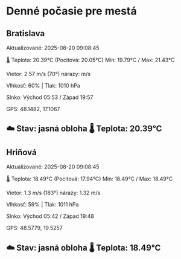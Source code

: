 ﻿# Denné počasie pre mestá

## Bratislava
Aktualizované: 2025-08-20 09:08:45

🌡️ Teplota: 20.39°C 
(Pocitová: 20.05°C)
Min: 19.79°C / Max: 21.43°C

Vietor: 2.57 m/s    (70°) 
nárazy:  m/s

Vlhkosť: 60% | Tlak: 1010 hPa

Slnko: Východ 05:53 / Západ 19:57

GPS: 48.1482, 17.1067

☁️ Stav: jasná obloha        🌡️ Teplota: 20.39°C
---

## Hriňová
Aktualizované: 2025-08-20 09:08:45

🌡️ Teplota: 18.49°C 
(Pocitová: 17.94°C)
Min: 18.49°C / Max: 18.49°C

Vietor: 1.3 m/s (183°)
nárazy: 1.32 m/s

Vlhkosť: 59% | Tlak: 1011 hPa

Slnko: Východ 05:42 / Západ 19:48

GPS: 48.5779, 19.5257

☁️ Stav: jasná obloha        🌡️ Teplota: 18.49°C
---
